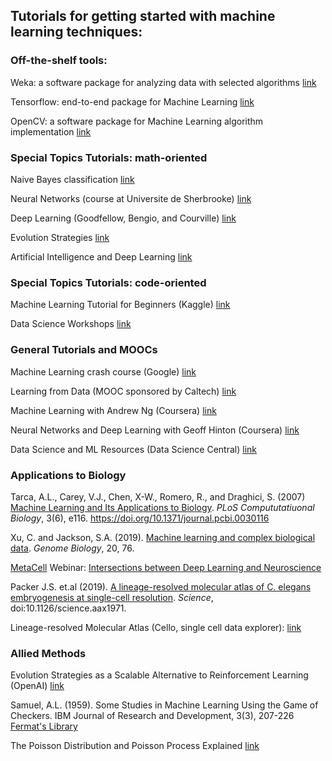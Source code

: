 ## Tutorials for getting started with machine learning techniques:

### Off-the-shelf tools:

Weka: a software package for analyzing data with selected algorithms   [link](https://www.cs.waikato.ac.nz/ml/weka/)  

Tensorflow: end-to-end package for Machine Learning  [link](https://www.tensorflow.org/)  

OpenCV: a software package for Machine Learning algorithm implementation  [link](https://opencv.org/)


### Special Topics Tutorials: math-oriented  

Naive Bayes classification  [link](https://www.machinelearningplus.com/predictive-modeling/how-naive-bayes-algorithm-works-with-example-and-full-code/)  

Neural Networks (course at Universite de Sherbrooke)  [link](https://www.youtube.com/playlist?list=PL6Xpj9I5qXYEcOhn7TqghAJ6NAPrNmUBH)  

Deep Learning (Goodfellow, Bengio, and Courville)  [link](http://www.deeplearningbook.org/)

Evolution Strategies  [link](https://lilianweng.github.io/lil-log/2019/09/05/evolution-strategies.html)

Artificial Intelligence and Deep Learning  [link](https://www.datasciencecentral.com/profiles/blogs/the-mathematics-behind-artificial-intelligence-and-deep-learning)


### Special Topics Tutorials: code-oriented  

Machine Learning Tutorial for Beginners (Kaggle)  [link](https://www.kaggle.com/kanncaa1/machine-learning-tutorial-for-beginners)

Data Science Workshops  [link](https://github.com/datascienceworkshops)  


### General Tutorials and MOOCs  

Machine Learning crash course (Google)  [link](https://developers.google.com/machine-learning/crash-course/)  

Learning from Data (MOOC sponsored by Caltech)  [link](https://work.caltech.edu/telecourse.html)  

Machine Learning with Andrew Ng (Coursera)  [link](https://www.coursera.org/learn/machine-learning)

Neural Networks and Deep Learning with Geoff Hinton (Coursera)  [link](https://www.coursera.org/learn/neural-networks-deep-learning)

Data Science and ML Resources (Data Science Central)  [link](https://www.datasciencecentral.com/profiles/blogs/comprehensive-repository-of-data-science-and-ml-resources)


### Applications to Biology

Tarca, A.L., Carey, V.J., Chen, X-W., Romero, R., and Draghici, S. (2007) [Machine Learning and Its Applications to Biology](https://journals.plos.org/ploscompbiol/article?id=10.1371/journal.pcbi.0030116). _PLoS Compututatiuonal Biology_, 3(6), e116. https://doi.org/10.1371/journal.pcbi.0030116

Xu, C. and Jackson, S.A. (2019). [Machine learning and complex biological data](https://genomebiology.biomedcentral.com/articles/10.1186/s13059-019-1689-0). _Genome Biology_, 20, 76.

[MetaCell](https://www.metacell.us/) Webinar: [Intersections between Deep Learning and Neuroscience](https://www.metacell.us/events/intersections-between-deep-learning-and-neuroscience)

Packer J.S. et.al (2019). [A lineage-resolved molecular atlas of C. elegans embryogenesis at single-cell resolution](https://science.sciencemag.org/content/early/2019/09/04/science.aax1971). _Science_, doi:10.1126/science.aax1971.

Lineage-resolved Molecular Atlas (Cello, single cell data explorer):  [link](https://cello.shinyapps.io/celegans/)


### Allied Methods

Evolution Strategies as a Scalable Alternative to Reinforcement Learning (OpenAI)  [link](https://openai.com/blog/evolution-strategies/)

Samuel, A.L. (1959). Some Studies in Machine Learning Using the Game of Checkers. IBM Journal of Research and Development, 
3(3), 207-226  [Fermat's Library](https://fermatslibrary.com/s/some-studies-in-machine-learning-using-the-game-of-checkers#email-newsletter)

The Poisson Distribution and Poisson Process Explained  [link](https://towardsdatascience.com/the-poisson-distribution-and-poisson-process-explained-4e2cb17d459)  
